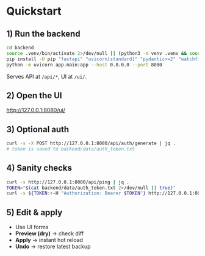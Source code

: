 # Quickstart

## 1) Run the backend
```bash
cd backend
source .venv/bin/activate 2>/dev/null || (python3 -m venv .venv && source .venv/bin/activate)
pip install -U pip "fastapi" "uvicorn[standard]" "pydantic>=2" "watchfiles"
python -m uvicorn app.main:app --host 0.0.0.0 --port 8080
```
Serves API at `/api/*`, UI at `/ui/`.

## 2) Open the UI
http://127.0.0.1:8080/ui/

## 3) Optional auth
```bash
curl -s -X POST http://127.0.0.1:8080/api/auth/generate | jq .
# token is saved to backend/data/auth_token.txt
```

## 4) Sanity checks
```bash
curl -s http://127.0.0.1:8080/api/ping | jq .
TOKEN="$(cat backend/data/auth_token.txt 2>/dev/null || true)"
curl -s ${TOKEN:+-H "Authorization: Bearer $TOKEN"} http://127.0.0.1:8080/api/config | jq .
```

## 5) Edit & apply
- Use UI forms
- **Preview (dry)** → check diff
- **Apply** → instant hot reload
- **Undo** → restore latest backup
